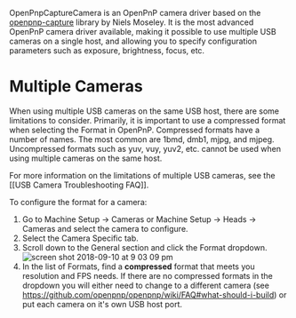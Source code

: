 OpenPnpCaptureCamera is an OpenPnP camera driver based on the [openpnp-capture](https://github.com/openpnp/openpnp-capture) library by Niels Moseley. It is the most advanced OpenPnP camera driver available, making it possible to use multiple USB cameras on a single host, and allowing you to specify configuration parameters such as exposure, brightness, focus, etc.

# Multiple Cameras
When using multiple USB cameras on the same USB host, there are some limitations to consider. Primarily, it is important to use a compressed format when selecting the Format in OpenPnP. Compressed formats have a number of names. The most common are 1bmd, dmb1, mjpg, and mjpeg. Uncompressed formats such as yuv, vuy, yuv2, etc. cannot be used when using multiple cameras on the same host.

For more information on the limitations of multiple USB cameras, see the [[USB Camera Troubleshooting FAQ]].

To configure the format for a camera:
1. Go to Machine Setup -> Cameras or Machine Setup -> Heads -> Cameras and select the camera to configure.
2. Select the Camera Specific tab.
3. Scroll down to the General section and click the Format dropdown.
    ![screen shot 2018-09-10 at 9 03 09 pm](https://user-images.githubusercontent.com/1182323/45333843-b76ff380-b53d-11e8-9e70-82352408ce90.png)
4. In the list of Formats, find a **compressed** format that meets you resolution and FPS needs. If there are no compressed formats in the dropdown you will either need to change to a different camera (see https://github.com/openpnp/openpnp/wiki/FAQ#what-should-i-build) or put each camera on it's own USB host port.

